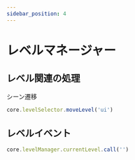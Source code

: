 ```yaml
---
sidebar_position: 4
---
```


# レベルマネージャー

## レベル関連の処理
シーン遷移
```typescript
core.levelSelector.moveLevel('ui')
```

## レベルイベント

```typescript
core.levelManager.currentLevel.call('')
```